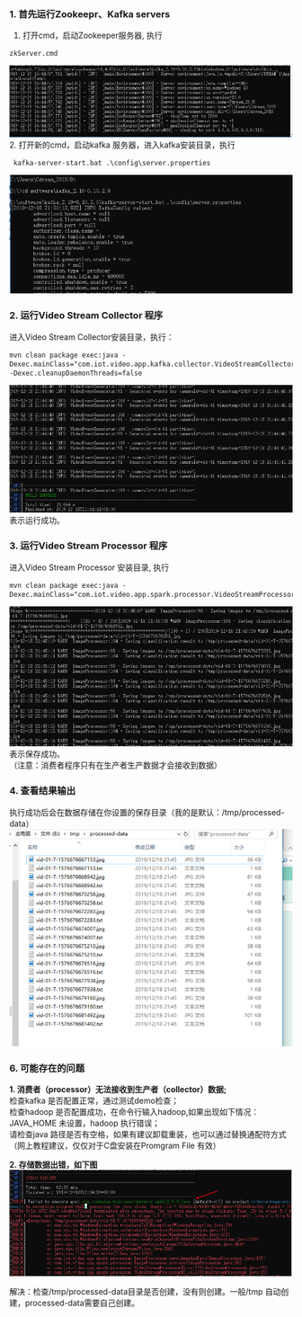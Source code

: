 ### 1. 首先运行Zookeepr、Kafka servers
 1. 打开cmd，启动Zookeeper服务器, 执行 
```
zkServer.cmd
```
![fig 1](https://github.com/shiqiaodeng/blog/blob/master/video-stream-classification/images/3-1.png?raw=true "figure 1")    
2. 打开新的cmd，启动kafka 服务器，进入kafka安装目录，执行
```
 kafka-server-start.bat .\config\server.properties
```
![fig 2](https://github.com/shiqiaodeng/blog/blob/master/video-stream-classification/images/3-2.png?raw=true "figure 2")    
### 2. 运行Video Stream Collector 程序
进入Video Stream Collector安装目录，执行：
```
mvn clean package exec:java -Dexec.mainClass="com.iot.video.app.kafka.collector.VideoStreamCollector" -Dexec.cleanupDaemonThreads=false
```
![fig 3](https://github.com/shiqiaodeng/blog/blob/master/video-stream-classification/images/3-3.png?raw=true "figure 3")    
表示运行成功。
### 3. 运行Video Stream Processor 程序
进入Video Stream Processor 安装目录, 执行
```
mvn clean package exec:java -Dexec.mainClass="com.iot.video.app.spark.processor.VideoStreamProcessor"
```
![fig 4](https://github.com/shiqiaodeng/blog/blob/master/video-stream-classification/images/3-4.png?raw=true "figure 4")    
表示保存成功。     
（注意：消费者程序只有在生产者生产数据才会接收到数据）  

### 4. 查看结果输出
执行成功后会在数据存储在你设置的保存目录（我的是默认：/tmp/processed-data）  
![fig 5](https://github.com/shiqiaodeng/blog/blob/master/video-stream-classification/images/3-5.png?raw=true "figure 5")    

### 6. 可能存在的问题
**1. 消费者（processor）无法接收到生产者（collector）数据;**  
检查kafka 是否配置正常，通过测试demo检查；  
检查hadoop 是否配置成功，在命令行输入hadoop,如果出现如下情况：  
JAVA_HOME 未设置，hadoop 执行错误；  
请检查java 路径是否有空格，如果有建议卸载重装，也可以通过替换通配符方式（网上教程建议，仅仅对于C盘安装在Promgram File 有效）  

**2. 存储数据出错，如下图**  
![fig 6](https://github.com/shiqiaodeng/blog/blob/master/video-stream-classification/images/3-6.png?raw=true "figure 6")    

解决：检查/tmp/processed-data目录是否创建，没有则创建。一般/tmp 自动创建，processed-data需要自己创建。
